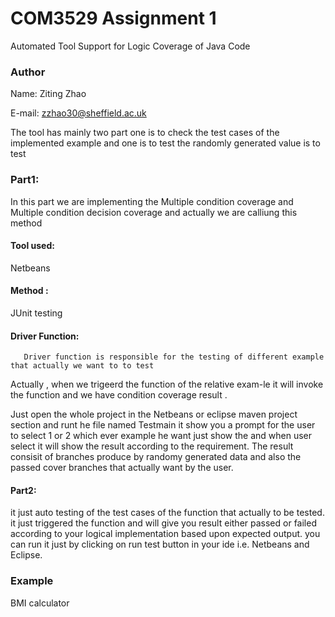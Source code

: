 <!--
 * @Author: ZITING Zhao
 * @Date: 2021-04-26 
 * @FilePath: /COM3529Assignment/README.md
-->
# COM3529 Assignment 1
Automated Tool Support for Logic Coverage of Java Code

### Author
Name: Ziting Zhao

E-mail: zzhao30@sheffield.ac.uk

The tool has mainly two part one is to check the test cases of the implemented example and one is to test the randomly generated value is to test 

### Part1:
   In this part we are implementing the Multiple condition coverage and Multiple condition decision coverage and actually we are calliung this method
#### Tool used:
 Netbeans
#### Method :

JUnit testing
  
#### Driver Function:
       Driver function is responsible for the testing of different example that actually we want to to test
Actually ,
   when we trigeerd the function of the relative exam-le it will invoke the function and we have condition coverage result .

Just open the whole project in the Netbeans or eclipse maven project section and runt he file named
Testmain it show you a prompt for the user to select 1 or 2 which ever example he want just show the 
and when user select it will show the result according to the requirement.
 The result consisit of branches produce by randomy generated data and also the passed cover branches that actually want by the user.

#### Part2:
it just auto testing of the test cases of the function that actually to be tested.
it just triggered the function and will give you result  either passed or failed according to 
your logical implementation based upon expected output.
you can run it just by clicking on run test button in your ide i.e. Netbeans and Eclipse.

### Example

BMI calculator